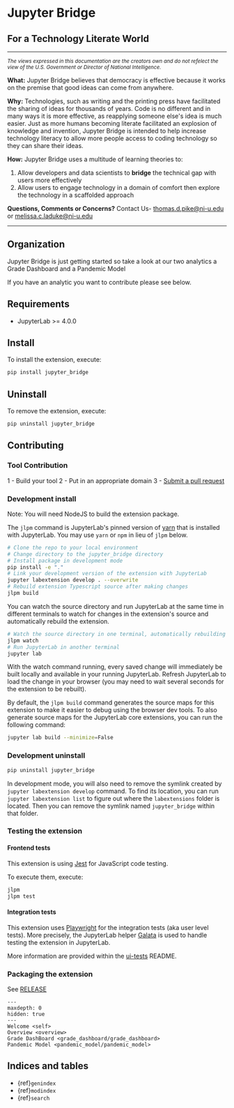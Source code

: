 # Jupyter Bridge

##   For a Technology Literate World
---

<small>*The views expressed in this documentation are the creators own and do not refelect the view of the U.S. Government or Director of National Intelligence.*</small>


**What:** Jupyter Bridge believes that democracy is effective because it works on the premise that good ideas can come from anywhere. 

**Why:** Technologies, such as writing and the printing press have facilitated the sharing of ideas for thousands of years. Code is no different and in many ways it is more effective, as reapplying someone else's idea is much easier. Just as more humans becoming literate facilitated an explosion of knowledge and invention, Jupyter Bridge is intended to help increase technology literacy to allow more people access to coding technology so they can share their ideas.

**How:** Jupyter Bridge uses a multitude of learning theories to: 

1. Allow developers and data scientists to **bridge** the technical gap with users more effectively
2. Allow users to engage technology in a domain of comfort then explore the technology in a scaffolded approach

**Questions, Comments or Concerns?** Contact Us- thomas.d.pike@ni-u.edu or  melissa.c.laduke@ni-u.edu

---
## Organization

Jupyter Bridge is just getting started so take a look at our two analytics a Grade Dashboard and a Pandemic Model 

If you have an analytic you want to contribute please see below. 


## Requirements

- JupyterLab >= 4.0.0

## Install

To install the extension, execute:

```bash
pip install jupyter_bridge
```

## Uninstall

To remove the extension, execute:

```bash
pip uninstall jupyter_bridge
```

## Contributing
### Tool Contribution

1 - Build your tool
2 - Put in an appropriate domain
3 - [Submit a pull request](https://docs.github.com/en/pull-requests/collaborating-with-pull-requests/proposing-changes-to-your-work-with-pull-requests/creating-a-pull-request)

### Development install

Note: You will need NodeJS to build the extension package.

The `jlpm` command is JupyterLab's pinned version of
[yarn](https://yarnpkg.com/) that is installed with JupyterLab. You may use
`yarn` or `npm` in lieu of `jlpm` below.

```bash
# Clone the repo to your local environment
# Change directory to the jupyter_bridge directory
# Install package in development mode
pip install -e "."
# Link your development version of the extension with JupyterLab
jupyter labextension develop . --overwrite
# Rebuild extension Typescript source after making changes
jlpm build
```

You can watch the source directory and run JupyterLab at the same time in different terminals to watch for changes in the extension's source and automatically rebuild the extension.

```bash
# Watch the source directory in one terminal, automatically rebuilding when needed
jlpm watch
# Run JupyterLab in another terminal
jupyter lab
```

With the watch command running, every saved change will immediately be built locally and available in your running JupyterLab. Refresh JupyterLab to load the change in your browser (you may need to wait several seconds for the extension to be rebuilt).

By default, the `jlpm build` command generates the source maps for this extension to make it easier to debug using the browser dev tools. To also generate source maps for the JupyterLab core extensions, you can run the following command:

```bash
jupyter lab build --minimize=False
```

### Development uninstall

```bash
pip uninstall jupyter_bridge
```

In development mode, you will also need to remove the symlink created by `jupyter labextension develop`
command. To find its location, you can run `jupyter labextension list` to figure out where the `labextensions`
folder is located. Then you can remove the symlink named `jupyter_bridge` within that folder.

### Testing the extension

#### Frontend tests

This extension is using [Jest](https://jestjs.io/) for JavaScript code testing.

To execute them, execute:

```sh
jlpm
jlpm test
```

#### Integration tests

This extension uses [Playwright](https://playwright.dev/docs/intro) for the integration tests (aka user level tests).
More precisely, the JupyterLab helper [Galata](https://github.com/jupyterlab/jupyterlab/tree/master/galata) is used to handle testing the extension in JupyterLab.

More information are provided within the [ui-tests](./ui-tests/README.md) README.

### Packaging the extension

See [RELEASE](RELEASE.md)

```{toctree}
---
maxdepth: 0
hidden: true
---
Welcome <self>
Overview <overview>
Grade DashBoard <grade_dashboard/grade_dashboard>
Pandemic Model <pandemic_model/pandemic_model>
```

## Indices and tables

- {ref}`genindex`
- {ref}`modindex`
- {ref}`search`
